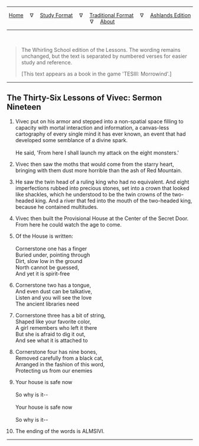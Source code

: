 
---

<!--- Jekyll Page Links -->

<center>
<a href="../../../index.html">Home</a>
&emsp;&nabla;&emsp;
<a href="../../index-study.html">Study Format</a>
&emsp;&nabla;&emsp;
<a href="../../index-traditional.html">Traditional Format</a>
&emsp;&nabla;&emsp;
<a href="../../index-ashlands.html">Ashlands Edition</a>
&emsp;&nabla;&emsp;
<a href="../../../about.html">About</a>
</center>

<!--- Markdown Body Below: -->

---

&emsp;

> The Whirling School edition of the Lessons. The wording remains unchanged, but the text is separated by numbered verses for easier study and reference.
>
> \[This text appears as a book in the game 'TESIII: Morrowind'.\]

---

## The Thirty-Six Lessons of Vivec: Sermon Nineteen

1. Vivec put on his armor and stepped into a non-spatial space filling to capacity with mortal interaction and information, a canvas-less cartography of every single mind it has ever known, an event that had developed some semblance of a divine spark.\
\
He said, 'From here I shall launch my attack on the eight monsters.'

2. Vivec then saw the moths that would come from the starry heart, bringing with them dust more horrible than the ash of Red Mountain.

3. He saw the twin head of a ruling king who had no equivalent. And eight imperfections rubbed into precious stones, set into a crown that looked like shackles, which he understood to be the twin crowns of the two-headed king. And a river that fed into the mouth of the two-headed king, because he contained multitudes.

4. Vivec then built the Provisional House at the Center of the Secret Door. From here he could watch the age to come.

5. Of the House is written:\
\
Cornerstone one has a finger\
Buried under, pointing through\
Dirt, slow low in the ground\
North cannot be guessed,\
And yet it is spirit-free

6. Cornerstone two has a tongue,\
And even dust can be talkative,\
Listen and you will see the love\
The ancient libraries need

7. Cornerstone three has a bit of string,\
Shaped like your favorite color,\
A girl remembers who left it there\
But she is afraid to dig it out,\
And see what it is attached to

8. Cornerstone four has nine bones,\
Removed carefully from a black cat,\
Arranged in the fashion of this word,\
Protecting us from our enemies

9. Your house is safe now\
\
So why is it--\
\
Your house is safe now\
\
So why is it--

10. The ending of the words is ALMSIVI.

---
